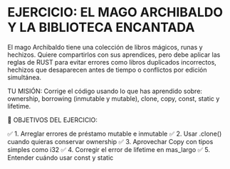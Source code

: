 # EJERCICIO: EL MAGO ARCHIBALDO Y LA BIBLIOTECA ENCANTADA

El mago Archibaldo tiene una colección de libros mágicos, runas y hechizos. Quiere compartirlos con sus aprendices, pero debe aplicar las reglas de RUST para evitar errores como libros duplicados incorrectos, hechizos que desaparecen antes de tiempo o conflictos por edición simultánea.

TU MISIÓN:
Corrige el código usando lo que has aprendido sobre: ownership, borrowing (inmutable y mutable), clone, copy, const, static y lifetime.

🧠 OBJETIVOS DEL EJERCICIO:

✅ 1. Arreglar errores de préstamo mutable e inmutable
✅ 2. Usar .clone() cuando quieras conservar ownership
✅ 3. Aprovechar Copy con tipos simples como i32
✅ 4. Corregir el error de lifetime en mas_largo
✅ 5. Entender cuándo usar const y static
